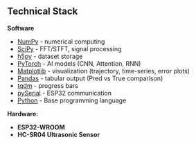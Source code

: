 ## Technical Stack  

**Software**

- [NumPy](https://numpy.org/) - numerical computing  
- [SciPy](https://scipy.org/) - FFT/STFT, signal processing  
- [h5py](https://www.h5py.org/) - dataset storage  
- [PyTorch](https://pytorch.org/) - AI models (CNN, Attention, RNN)  
- [Matplotlib](https://matplotlib.org/) - visualization (trajectory, time-series, error plots)  
- [Pandas](https://pandas.pydata.org/) - tabular output (Pred vs True comparison)  
- [tqdm](https://github.com/tqdm/tqdm) - progress bars  
- [pySerial](https://pyserial.readthedocs.io/en/latest/) - ESP32 communication
- [Python](https://www.python.org/) - Base programming language  

**Hardware:**  
- **ESP32-WROOM**  
- **HC-SR04 Ultrasonic Sensor**  
